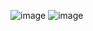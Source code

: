 ![image](https://github.com/hredhayxz/Ostad-Flutter-App-Development-All/assets/60058949/3745fedc-c9c0-427e-82cf-9b94a6566ca5)
![image](https://github.com/hredhayxz/Ostad-Flutter-App-Development-All/assets/60058949/2628e59d-6e4a-4583-98dc-0dadb0501468)
